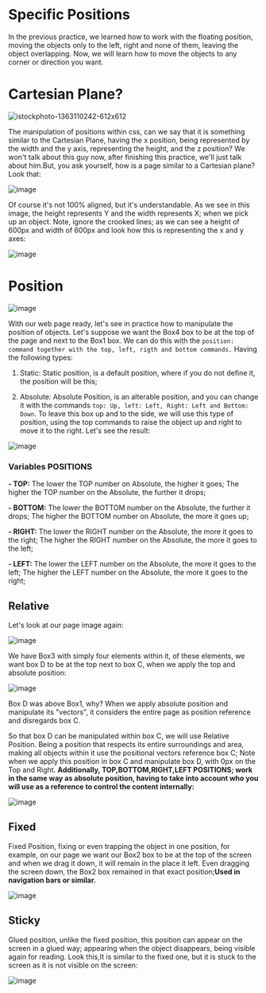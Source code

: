 # Specific Positions
In the previous practice, we learned how to work with the floating position, moving the objects only to the left, right and none of them, leaving the object overlapping. Now, we will learn how to move the objects to any corner or direction you want.

# Cartesian Plane?

![istockphoto-1363110242-612x612](https://github.com/user-attachments/assets/4b7711b3-54a0-469c-8a2b-ac40c46825d5)

The manipulation of positions within css, can we say that it is something similar to the Cartesian Plane, having the x position, being represented by the width and the y axis, representing the height, and the z position? We won't talk about this guy now, after finishing this practice, we'll just talk about him.But, you ask yourself, how is a page similar to a Cartesian plane? Look that:

![image](https://github.com/user-attachments/assets/504f6847-3ce8-49f7-90ba-19ddecd833b9)

Of course it's not 100% aligned, but it's understandable. As we see in this image, the height represents Y and the width represents X; when we pick up an object. Note, ignore the crooked lines; as we can see a height of 600px and width of 600px and look how this is representing the x and y axes:

![image](https://github.com/user-attachments/assets/a6877519-2511-489a-a59e-3f006e9cf107)

# Position

![image](https://github.com/user-attachments/assets/5a03088c-575e-4329-b81f-5b552e541708)

With our web page ready, let's see in practice how to manipulate the position of objects. Let's suppose we want the Box4 box to be at the top of the page and next to the Box1 box. We can do this with the ``position: command together with the top, left, rigth and bottom commands.`` Having the following types:

1. Static: Static position, is a default position, where if you do not define it, the position will be this;

2. Absolute: Absolute Position, is an alterable position, and you can change it with the commands `` top: Up, left: Left, Right: Left and Bottom: Down ``. To leave this box up and to the side, we will use this type of position, using the top commands to raise the object up and right to move it to the right. Let's see the result:

![image](https://github.com/user-attachments/assets/a9ddbf77-5a07-45da-a018-a183a78adcce)

### Variables POSITIONS

**- TOP:**
The lower the TOP number on Absolute, the higher it goes; The higher the TOP number on the Absolute, the further it drops;

**- BOTTOM:**
The lower the BOTTOM number on the Absolute, the further it drops; The higher the BOTTOM number on Absolute, the more it goes up;

**- RIGHT:**
The lower the RIGHT number on the Absolute, the more it goes to the right; The higher the RIGHT number on the Absolute, the more it goes to the left;

**- LEFT:**
The lower the LEFT number on the Absolute, the more it goes to the left; The higher the LEFT number on the Absolute, the more it goes to the right;

## Relative 
Let's look at our page image again:

![image](https://github.com/user-attachments/assets/5a03088c-575e-4329-b81f-5b552e541708)

We have Box3 with simply four elements within it, of these elements, we want box D to be at the top next to box C, when we apply the top and absolute position:

![image](https://github.com/user-attachments/assets/d3f0facb-ea70-498e-bda6-1f9a860b54b8)

Box D was above Box1, why? When we apply absolute position and manipulate its "vectors", it considers the entire page as position reference and disregards box C.

So that box D can be manipulated within box C, we will use Relative Position. Being a position that respects its entire surroundings and area, making all objects within it use the positional vectors reference box C; Note when we apply this position in box C and manipulate box D, with 0px on the Top and Right.
**Additionally, TOP,BOTTOM,RIGHT,LEFT POSITIONS; work in the same way as absolute position, having to take into account who you will use as a reference to control the content internally:**

![image](https://github.com/user-attachments/assets/28d092d1-2ba5-4821-9b39-1e145d729a6a)

## Fixed
Fixed Position, fixing or even trapping the object in one position, for example, on our page we want our Box2 box to be at the top of the screen and when we drag it down, it will remain in the place it left. Even dragging the screen down, the Box2 box remained in that exact position;**Used in navigation bars or similar.**

![image](https://github.com/user-attachments/assets/939f2f0e-f3fd-4b71-9769-89823d7f3325)

## Sticky
Glued position, unlike the fixed position, this position can appear on the screen in a glued way; appearing when the object disappears, being visible again for reading. Look this,It is similar to the fixed one, but it is stuck to the screen as it is not visible on the screen:

![image](https://github.com/user-attachments/assets/478e5c12-75be-4efe-826e-c6cffd069ca9)
